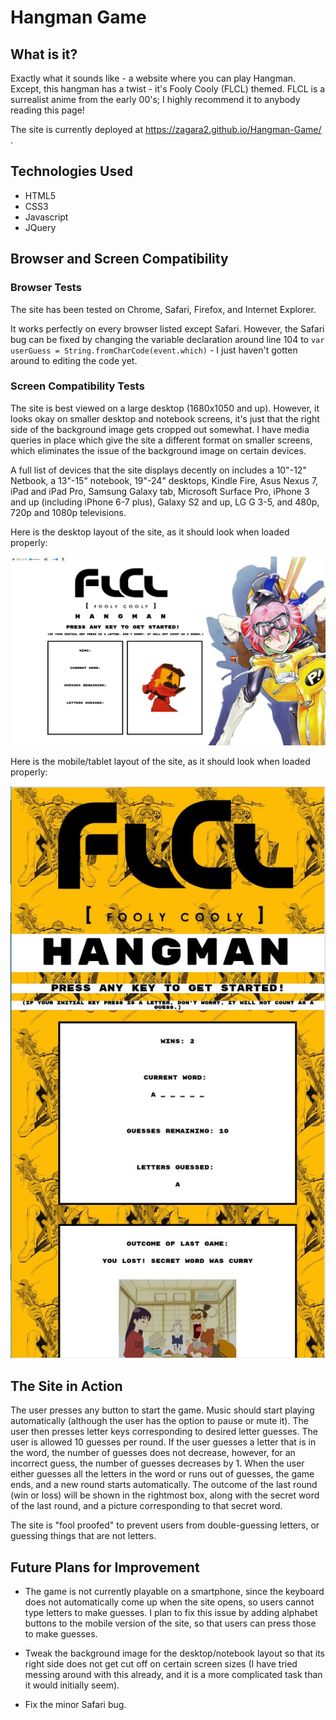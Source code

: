 # Hangman Game

## What is it?

Exactly what it sounds like - a website where you can play Hangman. Except, this hangman has a twist - it's Fooly Cooly (FLCL) themed. FLCL is a surrealist anime from the early 00's; I highly recommend it to anybody reading this page!

The site is currently deployed at https://zagara2.github.io/Hangman-Game/ .

## Technologies Used

* HTML5
* CSS3
* Javascript
* JQuery

## Browser and Screen Compatibility

### Browser Tests

The site has been tested on Chrome, Safari, Firefox, and Internet Explorer. 

It works perfectly on every browser listed except Safari. However, the Safari bug can be fixed by changing the variable declaration around line 104 to `var userGuess = String.fromCharCode(event.which)` - I just haven't gotten around to editing the code yet. 


### Screen Compatibility Tests

The site is best viewed on a large desktop (1680x1050 and up). However, it looks okay on smaller desktop and notebook screens, it's just that the right side of the background image gets cropped out somewhat. I have media queries in place which give the site a different format on smaller screens, which eliminates the issue of the background image on certain devices. 

A full list of devices that the site displays decently on includes a 10"-12" Netbook, a 13"-15" notebook, 19"-24" desktops, Kindle Fire, Asus Nexus 7, iPad and iPad Pro, Samsung Galaxy tab, Microsoft Surface Pro, iPhone 3 and up (including iPhone 6-7 plus), Galaxy S2 and up, LG G 3-5, and 480p, 720p and 1080p televisions.

Here is the desktop layout of the site, as it should look when loaded properly:

![Desktop Layout](/assets/images/screenshot.JPG)

Here is the mobile/tablet layout of the site, as it should look when loaded properly:

![Mobile/Tablet Layout](/assets/images/mobile.JPG)

## The Site in Action

The user presses any button to start the game. Music should start playing automatically (although the user has the option to pause or mute it). The user then presses letter keys corresponding to desired letter guesses. The user is allowed 10 guesses per round. If the user guesses a letter that is in the word, the number of guesses does not decrease, however, for an incorrect guess, the number of guesses decreases by 1. When the user either guesses all the letters in the word or runs out of guesses, the game ends, and a new round starts automatically. The outcome of the last round (win or loss) will be shown in the rightmost box, along with the secret word of the last round, and a picture corresponding to that secret word. 

The site is "fool proofed" to prevent users from double-guessing letters, or guessing things that are not letters. 

## Future Plans for Improvement
 * The game is not currently playable on a smartphone, since the keyboard does not automatically come up when the site opens, so users cannot type letters to make guesses. I plan to fix this issue by adding alphabet buttons to the mobile version of the site, so that users can press those to make guesses. 

 * Tweak the background image for the desktop/notebook layout so that its right side does not get cut off on certain screen sizes (I have tried messing around with this already, and it is a more complicated task than it would initially seem).

 * Fix the minor Safari bug.

